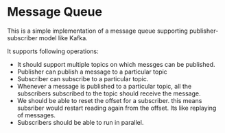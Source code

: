 # Message Queue

This is a simple implementation of a message queue supporting publisher-subscriber model like Kafka.

It supports following operations:

- It should support multiple topics on which messges can be published.
- Publisher can publish a message to a particular topic
- Subscriber can subscribe to a particular topic.
- Whenever a message is published to a particular topic, all the subscribers subscribed to the topic should receive the message.
- We should be able to reset the offset for a subscriber. this means subsriber would restart reading again from the offset.
   Its like replaying of messages.
- Subscribers should be able to run in parallel.


